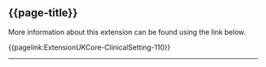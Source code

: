 ## {{page-title}}

More information about this extension can be found using the link below.

{{pagelink:ExtensionUKCore-ClinicalSetting-110}}


---

